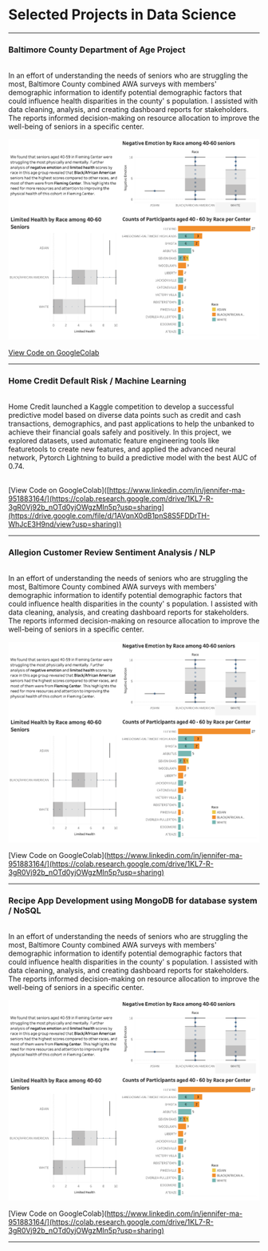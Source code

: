 # Selected Projects in Data Science

---

### Baltimore County Department of Age Project
<br>
In an effort of understanding the needs of seniors who are struggling the most, Baltimore County combined AWA surveys with members' demographic information to identify potential demographic factors that could influence health disparities in the county' s population. I assisted with data cleaning, analysis, and creating dashboard reports for stakeholders. The reports informed decision-making on resource allocation to improve the well-being of seniors in a specific center.  
<br><br>

<img src="/images/BCDA.png?raw=True"/>

[View Code on GoogleColab](https://colab.research.google.com/drive/1KL7-R-3gR0Vj92b_nOTd0yjOWgzMIn5p?usp=sharing)


---


### Home Credit Default Risk / Machine Learning
<br>
Home Credit launched a Kaggle competition to develop a successful predictive model based on diverse data points such as credit and cash transactions, demographics, and past applications to help the unbanked to achieve their financial goals safely and positively. In this project, we explored datasets, used automatic feature engineering tools like featuretools to create new features, and applied the advanced neural network, Pytorch Lightning to build a predictive model with the best AUC of 0.74.
<br><br>

[View Code on GoogleColab]([https://www.linkedin.com/in/jennifer-ma-951883164/](https://colab.research.google.com/drive/1KL7-R-3gR0Vj92b_nOTd0yjOWgzMIn5p?usp=sharing](https://drive.google.com/file/d/1AVqnX0dB1pnS8S5FDDrTH-WhJcE3H9nd/view?usp=sharing))

---

### Allegion Customer Review Sentiment Analysis / NLP
<br>
In an effort of understanding the needs of seniors who are struggling the most, Baltimore County combined AWA surveys with members' demographic information to identify potential demographic factors that could influence health disparities in the county' s population. I assisted with data cleaning, analysis, and creating dashboard reports for stakeholders. The reports informed decision-making on resource allocation to improve the well-being of seniors in a specific center.  
<br><br>

<img src="/images/BCDA.png?raw=True"/>

[View Code on GoogleColab](https://www.linkedin.com/in/jennifer-ma-951883164/](https://colab.research.google.com/drive/1KL7-R-3gR0Vj92b_nOTd0yjOWgzMIn5p?usp=sharing)

---

### Recipe App Development using MongoDB for database system / NoSQL
<br>
In an effort of understanding the needs of seniors who are struggling the most, Baltimore County combined AWA surveys with members' demographic information to identify potential demographic factors that could influence health disparities in the county' s population. I assisted with data cleaning, analysis, and creating dashboard reports for stakeholders. The reports informed decision-making on resource allocation to improve the well-being of seniors in a specific center.  
<br><br>

<img src="/images/BCDA.png?raw=True"/>

[View Code on GoogleColab](https://www.linkedin.com/in/jennifer-ma-951883164/](https://colab.research.google.com/drive/1KL7-R-3gR0Vj92b_nOTd0yjOWgzMIn5p?usp=sharing)

---
